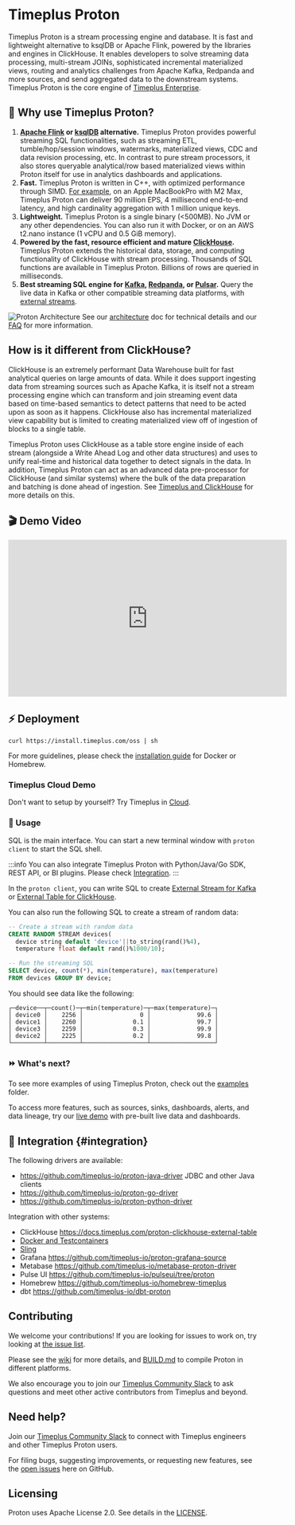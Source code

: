 # Timeplus Proton

Timeplus Proton is a stream processing engine and database. It is fast and lightweight alternative to ksqlDB or Apache Flink, powered by the libraries and engines in ClickHouse. It enables developers to solve streaming data processing, multi-stream JOINs, sophisticated incremental materialized views, routing and analytics challenges from Apache Kafka, Redpanda and more sources, and send aggregated data to the downstream systems. Timeplus Proton is the core engine of [Timeplus Enterprise](/timeplus-enterprise).

## 💪 Why use Timeplus Proton?

1. **[Apache Flink](https://github.com/apache/flink) or [ksqlDB](https://github.com/confluentinc/ksql) alternative.** Timeplus Proton provides powerful streaming SQL functionalities, such as streaming ETL, tumble/hop/session windows, watermarks, materialized views, CDC and data revision processing, etc. In contrast to pure stream processors, it also stores queryable analytical/row based materialized views within Proton itself for use in analytics dashboards and applications.
2. **Fast.** Timeplus Proton is written in C++, with optimized performance through SIMD. [For example](https://www.timeplus.com/post/scary-fast), on an Apple MacBookPro with M2 Max, Timeplus Proton can deliver 90 million EPS, 4 millisecond end-to-end latency, and high cardinality aggregation with 1 million unique keys.
3. **Lightweight.** Timeplus Proton is a single binary (\<500MB). No JVM or any other dependencies. You can also run it with Docker, or on an AWS t2.nano instance (1 vCPU and 0.5 GiB memory).
4. **Powered by the fast, resource efficient and mature [ClickHouse](https://github.com/clickhouse/clickhouse).** Timeplus Proton extends the historical data, storage, and computing functionality of ClickHouse with stream processing. Thousands of SQL functions are available in Timeplus Proton. Billions of rows are queried in milliseconds.
5. **Best streaming SQL engine for [Kafka](https://kafka.apache.org/), [Redpanda](https://redpanda.com/), or [Pulsar](https://pulsar.apache.org/).** Query the live data in Kafka or other compatible streaming data platforms, with [external streams](/proton-kafka).

![Proton Architecture](/img/proton-arch.png)
See our [architecture](/proton-architecture) doc for technical details and our [FAQ](/proton-faq) for more information.

## How is it different from ClickHouse?
ClickHouse is an extremely performant Data Warehouse built for fast analytical queries on large amounts of data. While it does support ingesting data from streaming sources such as Apache Kafka, it is itself not a stream processing engine which can transform and join streaming event data based on time-based semantics to detect patterns that need to be acted upon as soon as it happens. ClickHouse also has incremental materialized view capability but is limited to creating materialized view off of ingestion of blocks to a single table.

Timeplus Proton uses ClickHouse as a table store engine inside of each stream (alongside a Write Ahead Log and other data structures) and uses to unify real-time and historical data together to detect signals in the data. In addition, Timeplus Proton can act as an advanced data pre-processor for ClickHouse (and similar systems) where the bulk of the data preparation and batching is done ahead of ingestion. See [Timeplus and ClickHouse](https://www.timeplus.com/timeplus-and-clickhouse) for more details on this.

## 🎬 Demo Video

<iframe width="560" height="315" src="https://www.youtube.com/embed/vi4Yl6L4_Dw?si=1Ina4LHf9CP6PqO3&amp;start=283" title="YouTube video player" frameborder="0" allow="accelerometer; autoplay; clipboard-write; encrypted-media; gyroscope; picture-in-picture; web-share" allowfullscreen></iframe>

## ⚡ Deployment

```shell
curl https://install.timeplus.com/oss | sh
```

For more guidelines, please check the [installation guide](/install#proton) for Docker or Homebrew.

### Timeplus Cloud Demo

Don't want to setup by yourself? Try Timeplus in [Cloud](https://demo.timeplus.cloud/).

### 🔎 Usage

SQL is the main interface. You can start a new terminal window with `proton client` to start the SQL shell.

:::info
You can also integrate Timeplus Proton with Python/Java/Go SDK, REST API, or BI plugins. Please check [Integration](#integration).
:::

In the `proton client`, you can write SQL to create [External Stream for Kafka](/proton-kafka) or [External Table for ClickHouse](/proton-clickhouse-external-table).

You can also run the following SQL to create a stream of random data:

```sql
-- Create a stream with random data
CREATE RANDOM STREAM devices(
  device string default 'device'||to_string(rand()%4),
  temperature float default rand()%1000/10);

-- Run the streaming SQL
SELECT device, count(*), min(temperature), max(temperature)
FROM devices GROUP BY device;
```

You should see data like the following:

```
┌─device──┬─count()─┬─min(temperature)─┬─max(temperature)─┐
│ device0 │    2256 │                0 │             99.6 │
│ device1 │    2260 │              0.1 │             99.7 │
│ device3 │    2259 │              0.3 │             99.9 │
│ device2 │    2225 │              0.2 │             99.8 │
└─────────┴─────────┴──────────────────┴──────────────────┘
```

### ⏩ What's next?

To see more examples of using Timeplus Proton, check out the [examples](https://github.com/timeplus-io/proton/tree/develop/examples) folder.

To access more features, such as sources, sinks, dashboards, alerts, and data lineage, try our [live demo](https://demo.timeplus.cloud) with pre-built live data and dashboards.

## 🧩 Integration {#integration}

The following drivers are available:

- https://github.com/timeplus-io/proton-java-driver JDBC and other Java clients
- https://github.com/timeplus-io/proton-go-driver
- https://github.com/timeplus-io/proton-python-driver

Integration with other systems:

- ClickHouse https://docs.timeplus.com/proton-clickhouse-external-table
- [Docker and Testcontainers](/tutorial-testcontainers-java)
- [Sling](/sling)
- Grafana https://github.com/timeplus-io/proton-grafana-source
- Metabase https://github.com/timeplus-io/metabase-proton-driver
- Pulse UI https://github.com/timeplus-io/pulseui/tree/proton
- Homebrew https://github.com/timeplus-io/homebrew-timeplus
- dbt https://github.com/timeplus-io/dbt-proton

## Contributing

We welcome your contributions! If you are looking for issues to work on, try looking at [the issue list](https://github.com/timeplus-io/proton/issues).

Please see the [wiki](https://github.com/timeplus-io/proton/wiki/Contributing) for more details, and [BUILD.md](https://github.com/timeplus-io/proton/blob/develop/BUILD.md) to compile Proton in different platforms.

We also encourage you to join our [Timeplus Community Slack](https://timeplus.com/slack) to ask questions and meet other active contributors from Timeplus and beyond.

## Need help?

Join our [Timeplus Community Slack](https://timeplus.com/slack) to connect with Timeplus engineers and other Timeplus Proton users.

For filing bugs, suggesting improvements, or requesting new features, see the [open issues](https://github.com/timeplus-io/proton/issues) here on GitHub.

## Licensing

Proton uses Apache License 2.0. See details in the [LICENSE](https://github.com/timeplus-io/proton/blob/master/LICENSE).
